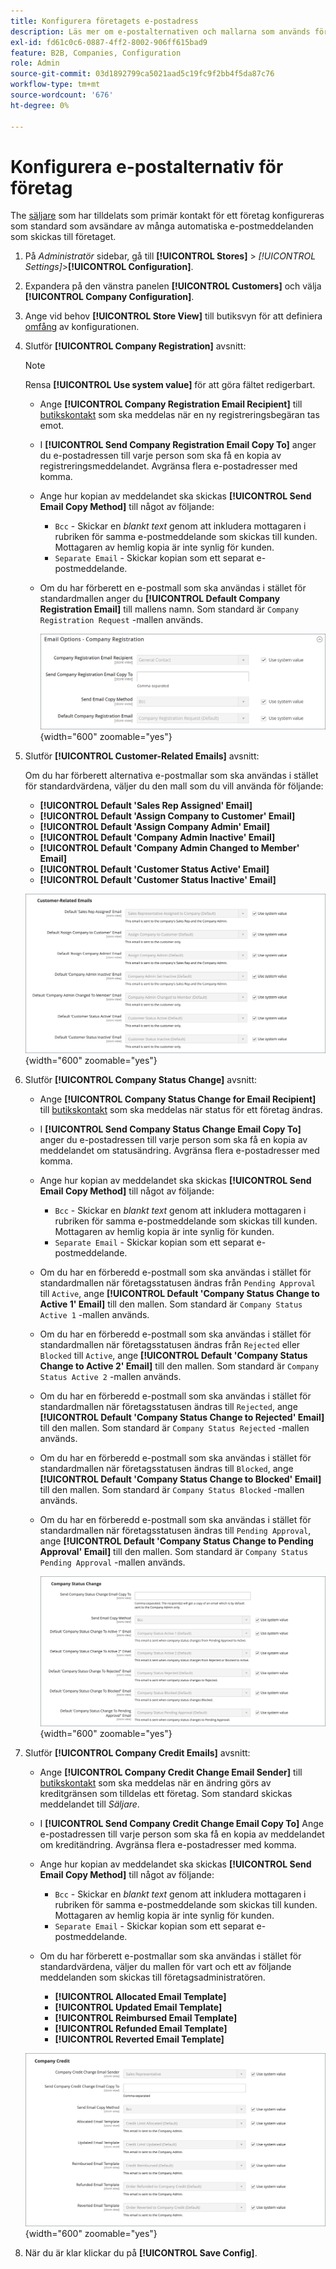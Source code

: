 ```yaml
---
title: Konfigurera företagets e-postadress
description: Läs mer om e-postalternativen och mallarna som används för att skicka kommunikation för företagskonton.
exl-id: fd61c0c6-0887-4ff2-8002-906ff615bad9
feature: B2B, Companies, Configuration
role: Admin
source-git-commit: 03d1892799ca5021aad5c19fc9f2bb4f5da87c76
workflow-type: tm+mt
source-wordcount: '676'
ht-degree: 0%

---
```


# Konfigurera e-postalternativ för företag

The [säljare](account-company-manage.md) som har tilldelats som primär kontakt för ett företag konfigureras som standard som avsändare av många automatiska e-postmeddelanden som skickas till företaget.

1. På _Administratör_ sidebar, gå till **[!UICONTROL Stores]** > _[!UICONTROL Settings]_>**[!UICONTROL Configuration]**.

1. Expandera på den vänstra panelen **[!UICONTROL Customers]** och välja **[!UICONTROL Company Configuration]**.

1. Ange vid behov **[!UICONTROL Store View]** till butiksvyn för att definiera [omfång](../getting-started/websites-stores-views.md#scope-settings) av konfigurationen.

1. Slutför **[!UICONTROL Company Registration]** avsnitt:

   >[!NOTE]
   >
   >Rensa **[!UICONTROL Use system value]** för att göra fältet redigerbart.

   - Ange **[!UICONTROL Company Registration Email Recipient]** till [butikskontakt](../getting-started/store-details.md#store-email-addresses) som ska meddelas när en ny registreringsbegäran tas emot.

   - I **[!UICONTROL Send Company Registration Email Copy To]** anger du e-postadressen till varje person som ska få en kopia av registreringsmeddelandet. Avgränsa flera e-postadresser med komma.

   - Ange hur kopian av meddelandet ska skickas **[!UICONTROL Send Email Copy Method]** till något av följande:

      - `Bcc` - Skickar en _blankt text_ genom att inkludera mottagaren i rubriken för samma e-postmeddelande som skickas till kunden. Mottagaren av hemlig kopia är inte synlig för kunden.
      - `Separate Email` - Skickar kopian som ett separat e-postmeddelande.

   - Om du har förberett en e-postmall som ska användas i stället för standardmallen anger du **[!UICONTROL Default Company Registration Email]** till mallens namn. Som standard är `Company Registration Request` -mallen används.

     ![Kundkonfiguration - företagsregistrering](./assets/company-email-options-company-registration.png){width="600" zoomable="yes"}

1. Slutför **[!UICONTROL Customer-Related Emails]** avsnitt:

   Om du har förberett alternativa e-postmallar som ska användas i stället för standardvärdena, väljer du den mall som du vill använda för följande:

   - **[!UICONTROL Default 'Sales Rep Assigned' Email]**
   - **[!UICONTROL Default 'Assign Company to Customer' Email]**
   - **[!UICONTROL Default 'Assign Company Admin' Email]**
   - **[!UICONTROL Default 'Company Admin Inactive' Email]**
   - **[!UICONTROL Default 'Company Admin Changed to Member' Email]**
   - **[!UICONTROL Default 'Customer Status Active' Email]**
   - **[!UICONTROL Default 'Customer Status Inactive' Email]**

   ![Kundkonfiguration - kundrelaterade e-postmeddelanden](./assets/company-email-options-customer-related-emails.png){width="600" zoomable="yes"}

1. Slutför **[!UICONTROL Company Status Change]** avsnitt:

   - Ange **[!UICONTROL Company Status Change for Email Recipient]** till [butikskontakt](../getting-started/store-details.md#store-email-addresses) som ska meddelas när status för ett företag ändras.

   - I **[!UICONTROL Send Company Status Change Email Copy To]** anger du e-postadressen till varje person som ska få en kopia av meddelandet om statusändring. Avgränsa flera e-postadresser med komma.

   - Ange hur kopian av meddelandet ska skickas **[!UICONTROL Send Email Copy Method]** till något av följande:

      - `Bcc` - Skickar en _blankt text_ genom att inkludera mottagaren i rubriken för samma e-postmeddelande som skickas till kunden. Mottagaren av hemlig kopia är inte synlig för kunden.
      - `Separate Email` - Skickar kopian som ett separat e-postmeddelande.

   - Om du har en förberedd e-postmall som ska användas i stället för standardmallen när företagsstatusen ändras från `Pending Approval` till `Active`, ange **[!UICONTROL Default 'Company Status Change to Active 1' Email]** till den mallen. Som standard är `Company Status Active 1` -mallen används.

   - Om du har en förberedd e-postmall som ska användas i stället för standardmallen när företagsstatusen ändras från `Rejected` eller `Blocked` till `Active`, ange **[!UICONTROL Default 'Company Status Change to Active 2' Email]** till den mallen. Som standard är `Company Status Active 2` -mallen används.

   - Om du har en förberedd e-postmall som ska användas i stället för standardmallen när företagsstatusen ändras till `Rejected`, ange **[!UICONTROL Default 'Company Status Change to Rejected' Email]** till den mallen. Som standard är `Company Status Rejected` -mallen används.

   - Om du har en förberedd e-postmall som ska användas i stället för standardmallen när företagsstatusen ändras till `Blocked`, ange **[!UICONTROL Default 'Company Status Change to Blocked' Email]** till den mallen. Som standard är `Company Status Blocked` -mallen används.

   - Om du har en förberedd e-postmall som ska användas i stället för standardmallen när företagsstatusen ändras till `Pending Approval`, ange **[!UICONTROL Default 'Company Status Change to Pending Approval' Email]** till den mallen. Som standard är `Company Status Pending Approval` -mallen används.

     ![Kundkonfiguration - ändring av företagsstatus](./assets/company-email-options-company-status-change.png){width="600" zoomable="yes"}

1. Slutför **[!UICONTROL Company Credit Emails]** avsnitt:

   - Ange **[!UICONTROL Company Credit Change Email Sender]** till [butikskontakt](../getting-started/store-details.md#store-email-addresses) som ska meddelas när en ändring görs av kreditgränsen som tilldelas ett företag. Som standard skickas meddelandet till _Säljare_.

   - I **[!UICONTROL Send Company Credit Change Email Copy To]** Ange e-postadressen till varje person som ska få en kopia av meddelandet om kreditändring. Avgränsa flera e-postadresser med komma.

   - Ange hur kopian av meddelandet ska skickas **[!UICONTROL Send Email Copy Method]** till något av följande:

      - `Bcc` - Skickar en _blankt text_ genom att inkludera mottagaren i rubriken för samma e-postmeddelande som skickas till kunden. Mottagaren av hemlig kopia är inte synlig för kunden.
      - `Separate Email` - Skickar kopian som ett separat e-postmeddelande.

   - Om du har förberett e-postmallar som ska användas i stället för standardvärdena, väljer du mallen för vart och ett av följande meddelanden som skickas till företagsadministratören.

      - **[!UICONTROL Allocated Email Template]**
      - **[!UICONTROL Updated Email Template]**
      - **[!UICONTROL Reimbursed Email Template]**
      - **[!UICONTROL Refunded Email Template]**
      - **[!UICONTROL Reverted Email Template]**

   ![Kundkonfiguration - företagskreditmeddelanden](./assets/company-email-options-company-credit.png){width="600" zoomable="yes"}

1. När du är klar klickar du på **[!UICONTROL Save Config]**.
